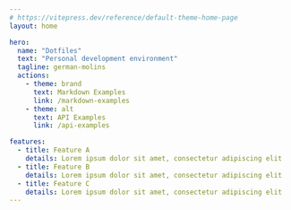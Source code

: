 ```yaml
---
# https://vitepress.dev/reference/default-theme-home-page
layout: home

hero:
  name: "Dotfiles"
  text: "Personal development environment"
  tagline: german-molins
  actions:
    - theme: brand
      text: Markdown Examples
      link: /markdown-examples
    - theme: alt
      text: API Examples
      link: /api-examples

features:
  - title: Feature A
    details: Lorem ipsum dolor sit amet, consectetur adipiscing elit
  - title: Feature B
    details: Lorem ipsum dolor sit amet, consectetur adipiscing elit
  - title: Feature C
    details: Lorem ipsum dolor sit amet, consectetur adipiscing elit
---
```


